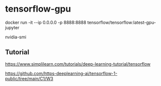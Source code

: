 # tensorflow-gpu

docker run -it --ip 0.0.0.0 -p 8888:8888 tensorflow/tensorflow:latest-gpu-jupyter

nvidia-smi

## Tutorial
https://www.simplilearn.com/tutorials/deep-learning-tutorial/tensorflow

https://github.com/https-deeplearning-ai/tensorflow-1-public/tree/main/C1/W3

